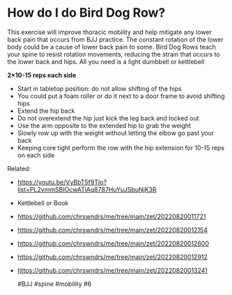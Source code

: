 # How do I do Bird Dog Row?

This exercise will improve thoracic mobility and help mitigate any lower back pain that occurs from BJJ practice.
The constant rotation of the lower body could be a cause of lower back pain to some. 
Bird Dog Rows teach your spine to resist rotation movements, reducing the strain that occurs to the lower back
and hips. All you need is a light dumbbell or kettlebell

**2×10-15 reps each side**
- Start in tabletop position: do not allow shifting of the hips
- You could put a foam roller or do it next to a door frame to avoid shifting hips
- Extend the hip back
- Do not overextend the hip just kick the leg back and locked out
- Use the arm opposite to the extended hip to grab the weight
- Slowly row up with the weight without letting the elbow go past your back
- Keeping core tight perform the row with the hip extension for 10-15 reps on each side

Related: 
 - https://youtu.be/VyBbT5f9TIo?list=PL2vmmSBIOcwATiAq8787HuYuJSbuNjK3R
 - Kettlebell or Book
 - https://github.com/chrswndrs/me/tree/main/zet/20220820011721
 - https://github.com/chrswndrs/me/tree/main/zet/20220820012154
 - https://github.com/chrswndrs/me/tree/main/zet/20220820012600
 - https://github.com/chrswndrs/me/tree/main/zet/20220820012912
 - https://github.com/chrswndrs/me/tree/main/zet/20220820013241

    #BJJ #spine #mobility #6
